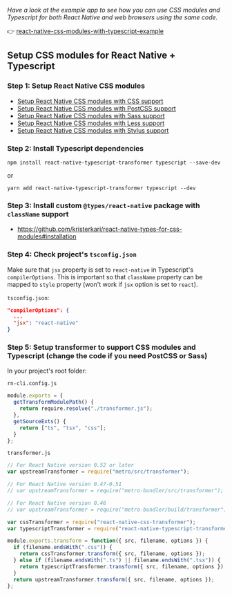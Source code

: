 _Have a look at the example app to see how you can use CSS modules and Typescript for both React Native and web browsers using the same code._

:point_right: [react-native-css-modules-with-typescript-example](https://github.com/kristerkari/react-native-css-modules-with-typescript-example)

## Setup CSS modules for React Native + Typescript

### Step 1: Setup React Native CSS modules

- [Setup React Native CSS modules with CSS support](setup-css.md)
- [Setup React Native CSS modules with PostCSS support](setup-postcss.md)
- [Setup React Native CSS modules with Sass support](setup-sass.md)
- [Setup React Native CSS modules with Less support](setup-less.md)
- [Setup React Native CSS modules with Stylus support](setup-stylus.md)

### Step 2: Install Typescript dependencies

```
npm install react-native-typescript-transformer typescript --save-dev
```

or

```
yarn add react-native-typescript-transformer typescript --dev
```

### Step 3: Install custom `@types/react-native` package with `className` support

- https://github.com/kristerkari/react-native-types-for-css-modules#installation

### Step 4: Check project's `tsconfig.json`

Make sure that `jsx` property is set to `react-native` in Typescript's `compilerOptions`. This is important so that `className` property can be mapped to `style` property (won't work if `jsx` option is set to `react`).

`tsconfig.json`:

```json
"compilerOptions": {
  ...
  "jsx": "react-native"
}
```

### Step 5: Setup transformer to support CSS modules and Typescript (change the code if you need PostCSS or Sass)

In your project's root folder:

`rn-cli.config.js`

```js
module.exports = {
  getTransformModulePath() {
    return require.resolve("./transformer.js");
  },
  getSourceExts() {
    return ["ts", "tsx", "css"];
  }
};
```

`transformer.js`

```js
// For React Native version 0.52 or later
var upstreamTransformer = require("metro/src/transformer");

// For React Native version 0.47-0.51
// var upstreamTransformer = require("metro-bundler/src/transformer");

// For React Native version 0.46
// var upstreamTransformer = require("metro-bundler/build/transformer");

var cssTransformer = require("react-native-css-transformer");
var typescriptTransformer = require("react-native-typescript-transformer");

module.exports.transform = function({ src, filename, options }) {
  if (filename.endsWith(".css")) {
    return cssTransformer.transform({ src, filename, options });
  } else if (filename.endsWith(".ts") || filename.endsWith(".tsx")) {
    return typescriptTransformer.transform({ src, filename, options });
  }
  return upstreamTransformer.transform({ src, filename, options });
};
```

